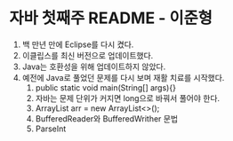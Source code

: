 # 자바 첫째주 README - 이준형

1. 백 만년 만에 Eclipse를 다시 켰다.
2. 이클립스를 최신 버전으로 업데이트했다.
3. Java는 호환성을 위해 업데이트하지 않았다.
4. 예전에 Java로 풀었던 문제를 다시 보며 재활 치료를 시작했다.
   1. public static void main(String[] args){}
   2. 자바는 문제 단위가 커지면 long으로 바꿔서 풀어야 한다.
   3. ArrayList<Integer> arr = new ArrayList<>();
   4. BufferedReader와 BufferedWrither 문법
   5. ParseInt

